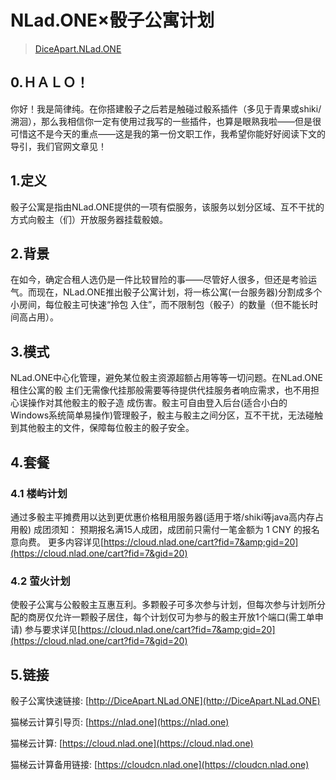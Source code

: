 # **NLad.ONE×骰子公寓计划**

> [DiceApart.NLad.ONE](https://cloud.nlad.one/)

## 0.ＨＡＬＯ！

你好！我是简律纯。在你搭建骰子之后若是触碰过骰系插件（多见于青果或shiki/溯洄），那么我相信你一定有使用过我写的一些插件，也算是眼熟我啦——但是很可惜这不是今天的重点——这是我的第一份文职工作，我希望你能好好阅读下文的导引，我们官网文章见！

## 1.定义

骰子公寓是指由NLad.ONE提供的一项有偿服务，该服务以划分区域、互不干扰的方式向骰主（们）开放服务器挂载骰娘。

## 2.背景

在如今，确定合租人选仍是一件比较冒险的事——尽管好人很多，但还是考验运气。而现在，NLad.ONE推出骰子公寓计划，将一栋公寓(一台服务器)分割成多个小房间，每位骰主可快速“拎包 入住”，而不限制包（骰子）的数量（但不能长时间高占用）。

## 3.模式

NLad.ONE中心化管理，避免某位骰主资源超额占用等等一切问题。在NLad.ONE租住公寓的骰 主们无需像代挂那般需要等待提供代挂服务者响应需求，也不用担心误操作对其他骰主的骰子造 成伤害。骰主可自由登入后台(适合小白的Windows系统简单易操作)管理骰子，骰主与骰主之间分区，互不干扰，无法碰触到其他骰主的文件，保障每位骰主的骰子安全。

## 4.套餐

### 4.1 楼屿计划

通过多骰主平摊费用以达到更优惠价格租用服务器(适用于塔/shiki等java高内存占用骰)
成团须知：
预期报名满15人成团，成团前只需付一笔金额为 1 CNY 的报名意向费。
更多内容详见[https://cloud.nlad.one/cart?fid=7&amp;gid=20](https://cloud.nlad.one/cart?fid=7&gid=20)

### 4.2 萤火计划

使骰子公寓与公骰骰主互惠互利。多颗骰子可多次参与计划，但每次参与计划所分配的商房仅允许一颗骰子居住，每个计划仅可为参与的骰主开放1个端口(需工单申请)
参与要求详见[https://cloud.nlad.one/cart?fid=7&amp;gid=20](https://cloud.nlad.one/cart?fid=7&gid=20)

## 5.链接

骰子公寓快速链接:
[http://DiceApart.NLad.ONE](http://DiceApart.NLad.ONE)

猫梯云计算引导页:
[https://nlad.one](https://nlad.one)

猫梯云计算:
[https://cloud.nlad.one](https://cloud.nlad.one)

猫梯云计算备用链接:
[https://cloudcn.nlad.one](https://cloudcn.nlad.one)
